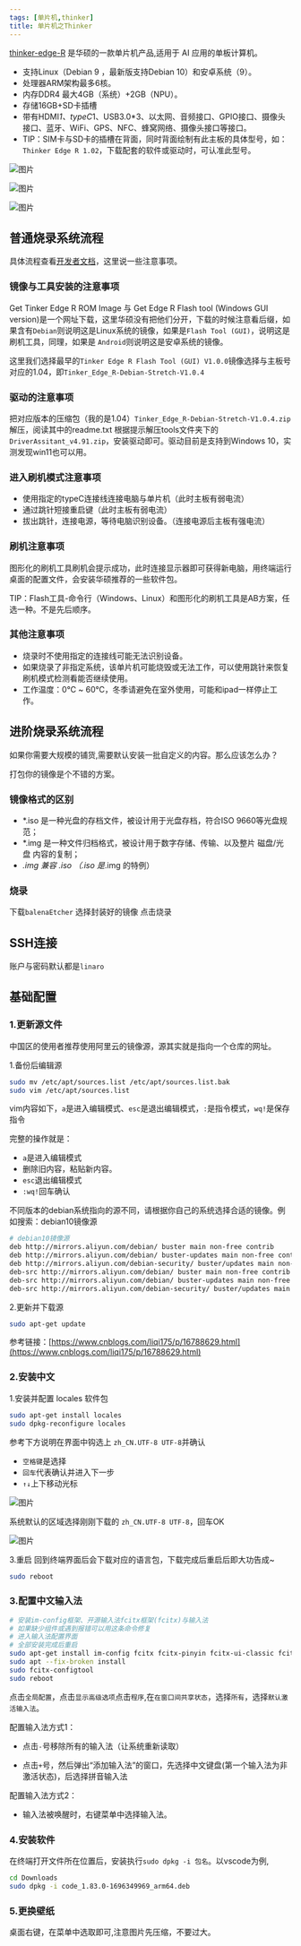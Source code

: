 ```yaml
---
tags: [单片机,thinker]
title: 单片机之Thinker
---
```

[thinker-edge-R](https://tinker-board.asus.com/product/tinker-edge-r.html) 是华硕的一款单片机产品,适用于 AI 应用的单板计算机。

- 支持Linux（Debian 9 ，最新版支持Debian 10）和安卓系统（9）。
- 处理器ARM架构最多6核。
- 内存DDR4 最大4GB（系统）+2GB（NPU）。
- 存储16GB+SD卡插槽
- 带有HDMI*1、typeC*1、USB3.0*3、以太网、音频接口、GPIO接口、摄像头接口、蓝牙、WiFi、GPS、NFC、蜂窝网络、摄像头接口等接口。
- TIP：SIM卡与SD卡的插槽在背面，同时背面绘制有此主板的具体型号，如：`Thinker Edge R 1.02`，下载配套的软件或驱动时，可认准此型号。

![图片](/2023/R_3D-1.png)

![图片](/2023/R_2D-2.png)

![图片](/2023/R_2D-3.png)

## 普通烧录系统流程

具体流程查看[开发者文档](https://tinker-board.asus.com/doc_er.html#started)，这里说一些注意事项。

### 镜像与工具安装的注意事项

Get Tinker Edge R ROM Image 与 Get Edge R Flash tool (Windows GUI version)是一个网址下载，这里华硕没有把他们分开，下载的时候注意看后缀，如果含有`Debian`则说明这是Linux系统的镜像，如果是`Flash Tool (GUI)`，说明这是刷机工具，同理，如果是 `Android`则说明这是安卓系统的镜像。

这里我们选择最早的`Tinker Edge R Flash Tool (GUI) V1.0.0`镜像选择与主板号对应的1.04，即`Tinker_Edge_R-Debian-Stretch-V1.0.4`

### 驱动的注意事项

把对应版本的压缩包（我的是1.04）`Tinker_Edge_R-Debian-Stretch-V1.0.4.zip`解压，阅读其中的readme.txt 根据提示解压tools文件夹下的`DriverAssitant_v4.91.zip`，安装驱动即可。驱动目前是支持到Windows 10，实测发现win11也可以用。

### 进入刷机模式注意事项

- 使用指定的typeC连接线连接电脑与单片机（此时主板有弱电流）
- 通过跳针短接重启键（此时主板有弱电流）
- 拔出跳针，连接电源，等待电脑识别设备。（连接电源后主板有强电流）

### 刷机注意事项

图形化的刷机工具刷机会提示成功，此时连接显示器即可获得新电脑，用终端运行桌面的配置文件，会安装华硕推荐的一些软件包。

TIP：Flash工具-命令行（Windows、Linux）和图形化的刷机工具是AB方案，任选一种。不是先后顺序。

### 其他注意事项

- 烧录时不使用指定的连接线可能无法识别设备。
- 如果烧录了非指定系统，该单片机可能烧毁或无法工作，可以使用跳针来恢复刷机模式检测看能否继续使用。
- 工作温度：0℃ ~ 60℃，冬季请避免在室外使用，可能和ipad一样停止工作。

## 进阶烧录系统流程

如果你需要大规模的铺货,需要默认安装一批自定义的内容。那么应该怎么办？

打包你的镜像是个不错的方案。

### 镜像格式的区别

- *.iso 是一种光盘的存档文件，被设计用于光盘存档，符合ISO 9660等光盘规范；
- *.img 是一种文件归档格式，被设计用于数字存储、传输、以及整片 磁盘/光盘 内容的复制；
- *.img 兼容 *.iso （*.iso 是*.img 的特例）

### 烧录

下载`balenaEtcher`
选择封装好的镜像
点击烧录

## SSH连接

账户与密码默认都是`linaro`

## 基础配置

### 1.更新源文件

中国区的使用者推荐使用阿里云的镜像源，源其实就是指向一个仓库的网址。

1.备份后编辑源

``` bash
sudo mv /etc/apt/sources.list /etc/apt/sources.list.bak
sudo vim /etc/apt/sources.list
```

vim内容如下，`a`是进入编辑模式、`esc`是退出编辑模式，`:`是指令模式，`wq!`是保存指令

完整的操作就是：

- `a`是进入编辑模式
- 删除旧内容，粘贴新内容。
- `esc`退出编辑模式
- `:wq!`回车确认

不同版本的debian系统指向的源不同，请根据你自己的系统选择合适的镜像。例如搜索：debian10镜像源

``` bash
# debian10镜像源
deb http://mirrors.aliyun.com/debian/ buster main non-free contrib
deb http://mirrors.aliyun.com/debian/ buster-updates main non-free contrib
deb http://mirrors.aliyun.com/debian-security/ buster/updates main non-free contrib
deb-src http://mirrors.aliyun.com/debian/ buster main non-free contrib
deb-src http://mirrors.aliyun.com/debian/ buster-updates main non-free contrib
deb-src http://mirrors.aliyun.com/debian-security/ buster/updates main non-free contrib
```

2.更新并下载源

``` bash
sudo apt-get update
```

参考链接：[https://www.cnblogs.com/liqi175/p/16788629.html](https://www.cnblogs.com/liqi175/p/16788629.html)

### 2.安装中文

1.安装并配置 locales 软件包

``` bash
sudo apt-get install locales
sudo dpkg-reconfigure locales
```

参考下方说明在界面中钩选上 `zh_CN.UTF-8 UTF-8`并确认

- `空格键`是选择
- `回车`代表确认并进入下一步
- `↑↓`上下移动光标

![图片](/2023/debiancn2.png)

系统默认的区域选择刚刚下载的 `zh_CN.UTF-8 UTF-8`，回车OK

![图片](/2023/debiancn1.png)

3.重启
回到终端界面后会下载对应的语言包，下载完成后重启后即大功告成~

``` bash
sudo reboot
```

### 3.配置中文输入法

``` bash
# 安装im-config框架、开源输入法fcitx框架(fcitx)与输入法
# 如果缺少组件或遇到报错可以用这条命令修复
# 进入输入法配置界面
# 全部安装完成后重启
sudo apt-get install im-config fcitx fcitx-pinyin fcitx-ui-classic fcitx-config-gtk
sudo apt --fix-broken install
sudo fcitx-configtool
sudo reboot
```

点击`全局配置`，点击`显示高级选项`点击`程序`,在`在窗口间共享状态`，选择`所有`，选择`默认激活输入法`。

配置输入法方式1：

- 点击`-`号移除所有的输入法（让系统重新读取）

- 点击`+`号，然后弹出“添加输入法”的窗口，先选择中文键盘(第一个输入法为非激活状态)，后选择拼音输入法

配置输入法方式2：

- 输入法被唤醒时，右键菜单中选择输入法。

### 4.安装软件

在终端打开文件所在位置后，安装执行`sudo dpkg -i 包名`。以vscode为例,

``` bash
cd Downloads
sudo dpkg -i code_1.83.0-1696349969_arm64.deb
```

### 5.更换壁纸

桌面右键，在菜单中选取即可,注意图片先压缩，不要过大。

